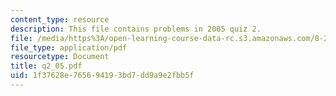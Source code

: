 ```yaml
---
content_type: resource
description: This file contains problems in 2005 quiz 2.
file: /media/https%3A/open-learning-course-data-rc.s3.amazonaws.com/8-282j-introduction-to-astronomy-spring-2006/1f37628e765694193bd7dd9a9e2fbb5f_q2_05.pdf
file_type: application/pdf
resourcetype: Document
title: q2_05.pdf
uid: 1f37628e-7656-9419-3bd7-dd9a9e2fbb5f
---
```

